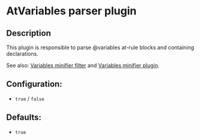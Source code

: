 # AtVariables parser plugin #

## Description ##
This plugin is responsible to parse @variables at-rule blocks and containing declarations.

See also: [Variables minifier filter](MinifierFilterVariables.md) and [Variables minifier plugin](MinifierPluginVariables.md).

## Configuration: ##
  * `true` / `false`

## Defaults: ##
  * `true`